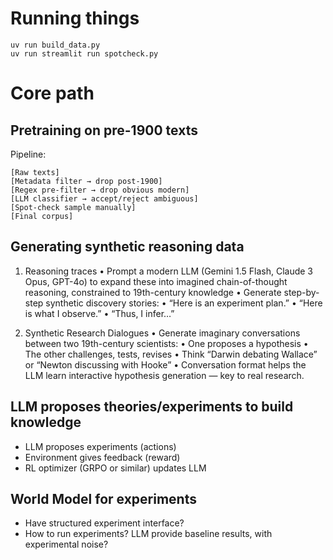# Running things

```
uv run build_data.py
uv run streamlit run spotcheck.py
```

# Core path

## Pretraining on pre-1900 texts

Pipeline:
```
[Raw texts]
[Metadata filter → drop post-1900]
[Regex pre-filter → drop obvious modern]
[LLM classifier → accept/reject ambiguous]
[Spot-check sample manually]
[Final corpus]
```

## Generating synthetic reasoning data

1. Reasoning traces
•	Prompt a modern LLM (Gemini 1.5 Flash, Claude 3 Opus, GPT-4o) to expand these into imagined chain-of-thought reasoning, constrained to 19th-century knowledge
•	Generate step-by-step synthetic discovery stories:
•	“Here is an experiment plan.”
•	“Here is what I observe.”
•	“Thus, I infer…”

2. Synthetic Research Dialogues
	•	Generate imaginary conversations between two 19th-century scientists:
	•	One proposes a hypothesis
	•	The other challenges, tests, revises
	•	Think “Darwin debating Wallace” or “Newton discussing with Hooke”
	•	Conversation format helps the LLM learn interactive hypothesis generation — key to real research.

## LLM proposes theories/experiments to build knowledge

- LLM proposes experiments (actions)
- Environment gives feedback (reward)
- RL optimizer (GRPO or similar) updates LLM

## World Model for experiments

- Have structured experiment interface?
- How to run experiments?  LLM provide baseline results, with experimental noise?